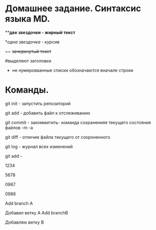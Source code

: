 # Домашнее задание. Синтаксис языка MD.

****две звездочки - жирный текст**

**одна звездочка - курсив*

~~ ~~зачеркнутый текст~~ 

#выделяют заголовки

* не нумероваанные списки обозначаются вначале строки

# Команды.

git init - запустить репозиторий

git add - добавить файл к отслеживанию

git commit - закоммитить- команда сохраненияя текущего состояния файлов -m -a

git diff - отличие файла текущего от сохроненного

git log - журнал всех изменений

git add -

1234

5678

0987

0986

Add branch A

Добавил ветку А
Add branchB

Добавляю ветку В
